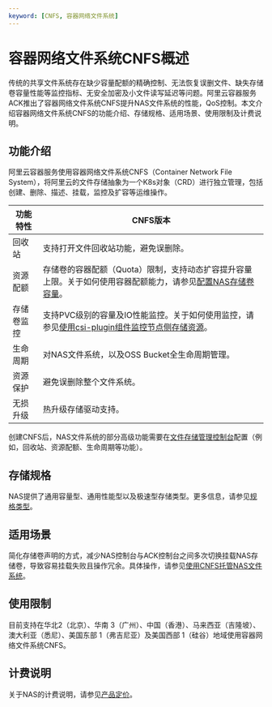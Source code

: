 ```yaml
---
keyword: [CNFS, 容器网络文件系统]
---
```


# 容器网络文件系统CNFS概述

传统的共享文件系统存在缺少容量配额的精确控制、无法恢复误删文件、缺失存储卷容量性能等监控指标、无安全加密及小文件读写延迟等问题。阿里云容器服务ACK推出了容器网络文件系统CNFS提升NAS文件系统的性能，QoS控制。本文介绍容器网络文件系统CNFS的功能介绍、存储规格、适用场景、使用限制及计费说明。

## 功能介绍

阿里云容器服务使用容器网络文件系统CNFS（Container Network File System），将阿里云的文件存储抽象为一个K8s对象（CRD）进行独立管理，包括创建、删除、描述、挂载，监控及扩容等运维操作。

|功能特性|CNFS版本|
|----|------|
|回收站|支持打开文件回收站功能，避免误删除。|
|资源配额|存储卷的容器配额（Quota）限制，支持动态扩容提升容量上限。关于如何使用容器配额能力，请参见[配置NAS存储卷容量](/intl.zh-CN/Kubernetes集群用户指南/存储-CSI/NAS存储卷/配置NAS存储卷容量.md)。|
|存储卷监控|支持PVC级别的容量及IO性能监控。关于如何使用监控，请参见[使用csi-plugin组件监控节点侧存储资源](/intl.zh-CN/Kubernetes集群用户指南/存储-CSI/容器存储监控/使用csi-plugin组件监控节点侧存储资源.md)。|
|生命周期|对NAS文件系统，以及OSS Bucket全生命周期管理。|
|资源保护|避免误删除整个文件系统。|
|无损升级|热升级存储驱动支持。|

创建CNFS后，NAS文件系统的部分高级功能需要在[文件存储管理控制台](https://nas.console.aliyun.com/)配置（例如，回收站、资源配额、生命周期等功能）。

## 存储规格

NAS提供了通用容量型、通用性能型以及极速型存储类型。更多信息，请参见[规格类型]()。

## 适用场景

简化存储卷声明的方式，减少NAS控制台与ACK控制台之间多次切换挂载NAS存储卷，导致容易挂载失败且操作冗余。具体操作，请参见[使用CNFS托管NAS文件系统](/intl.zh-CN/Kubernetes集群用户指南/存储-CSI/容器网络文件系统/使用CNFS托管NAS文件系统.md)。

## 使用限制

目前支持在华北2（北京）、华南 3（广州）、中国（香港）、马来西亚（吉隆坡）、澳大利亚（悉尼）、美国东部 1（弗吉尼亚）及美国西部 1（硅谷）地域使用容器网络文件系统CNFS。

## 计费说明

关于NAS的计费说明，请参见[产品定价]()。

